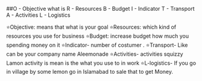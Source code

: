 ##O - Objective what is R - Resources B - Budget I - Indicator T - Transport A - Activities L - Logistics 

⭐️Objective: means that what is your goal
⭐️Resources: which kind of resources you use for business
⭐️Budget: increase budget how much you spending money on it
⭐️Indicator- number of costumer . 
⭐️Transport- Like can be your company name Aleemonade
⭐️Activities- activities squizzy Lamon activity is mean is the what you use to in work
⭐️L-logistics- If you go in village by some lemon go in Islamabad to sale that to get Money.
